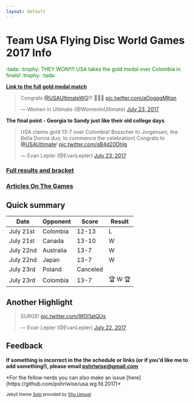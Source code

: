 ```yaml
---
layout: default
---
```


# Team USA Flying Disc World Games 2017 Info

 <p style="color:green"> :tada:  :trophy: THEY WON!!!! USA takes the gold medal over Colombia in finals!  :trophy: :tada: </p>


**[Link to the full gold medal match](https://www.facebook.com/fu.bmanga/videos/1167507360050036/?hc_ref=ARR4uf4NmArGYa4aeRSP5X4LGnwxAV3YrSBgslmSCupQotBlf4jYj63phk2y73sxkmY)**

<blockquote class="twitter-video" data-lang="en"><p lang="en" dir="ltr">Congrats <a href="https://twitter.com/USAUltimateWG">@USAUltimateWG</a>!!! 🎉🎉🎉 <a href="https://t.co/aOogqgMKqn">pic.twitter.com/aOogqgMKqn</a></p>&mdash; Women in Ultimate (@WomenInUltimate) <a href="https://twitter.com/WomenInUltimate/status/889163392342032384">July 23, 2017</a></blockquote>
<script async src="//platform.twitter.com/widgets.js" charset="utf-8"></script>

**The final point - Georgia to Sandy just like their old college days**

<blockquote class="twitter-video" data-lang="en"><p lang="en" dir="ltr">USA claims gold 13-7 over Colombia! Bosscher to Jorgensen, the Bella Donna duo, to commence the celebration! Congrats to <a href="https://twitter.com/USAUltimate">@USAUltimate</a>! <a href="https://t.co/qB4d20DhIg">pic.twitter.com/qB4d20DhIg</a></p>&mdash; Evan Lepler (@EvanLepler) <a href="https://twitter.com/EvanLepler/status/889155528353599488">July 23, 2017</a></blockquote>
<script async src="//platform.twitter.com/widgets.js" charset="utf-8"></script>

### [Full results and bracket](https://worldgames2017.sportresult.com/hide/en/-120/Comp/Info/EventSummary/FDX400000)

### [Articles On The Games](http://nationalteam.usaultimate.org/world-games/news/)

## Quick summary

| Date      | Opponent  | Score    | Result                    |
|-----------|-----------|----------|---------------------------|
| July 21st | Colombia  | 12-13    | L                         |
| July 21st | Canada    | 13-10    | W                         |
| July 22nd | Australia | 13-7     | W                         |
| July 22nd | Japan     | 13-7     | W                         |
| July 23rd | Poland    | Canceled |                           |
| July 23rd | Colombia  | 13-7     | :trophy: W :trophy:       |

## Another Highlight

<blockquote class="twitter-video" data-lang="en"><p lang="en" dir="ltr">SURGE! <a href="https://t.co/9fOl1atQUs">pic.twitter.com/9fOl1atQUs</a></p>&mdash; Evan Lepler (@EvanLepler) <a href="https://twitter.com/EvanLepler/status/888717078374612993">July 22, 2017</a></blockquote>
<script async src="//platform.twitter.com/widgets.js" charset="utf-8"></script>



## Feedback

**If something is incorrect in the the schedule or links (or if you'd like me to add something!), please email pshriwise@gmail.com**
<p></p>
*For the fellow nerds you can also make an issue [here](https://github.com/pshriwise/usa.wg.fd.2017)*


<sub>Jekyll theme [Solo](https://github.com/chibicode/solo) provided by [Shu Uesugi](https://github.com/chibicode)</sub>